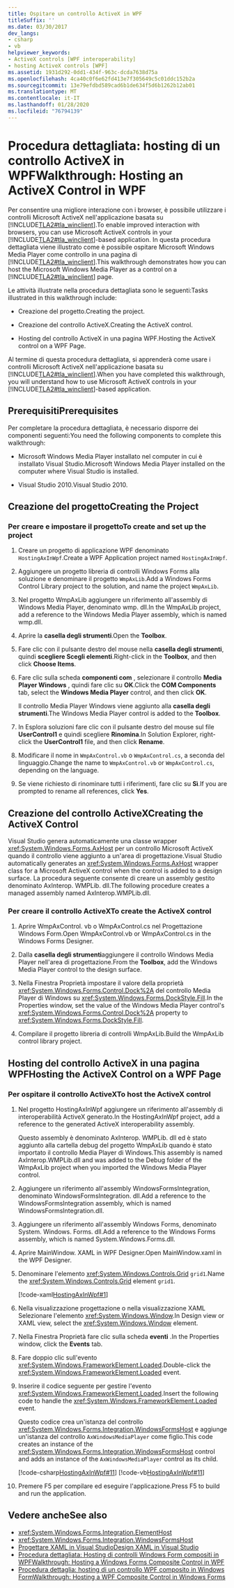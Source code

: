 ```yaml
---
title: Ospitare un controllo ActiveX in WPF
titleSuffix: ''
ms.date: 03/30/2017
dev_langs:
- csharp
- vb
helpviewer_keywords:
- ActiveX controls [WPF interoperability]
- hosting ActiveX controls [WPF]
ms.assetid: 1931d292-0dd1-434f-963c-dcda7638d75a
ms.openlocfilehash: 4ca40c0f6e62fd413e7f305649c5c01ddc152b2a
ms.sourcegitcommit: 13e79efdbd589cad6b1de634f5d6b1262b12ab01
ms.translationtype: MT
ms.contentlocale: it-IT
ms.lasthandoff: 01/28/2020
ms.locfileid: "76794139"
---
```

# <a name="walkthrough-hosting-an-activex-control-in-wpf"></a><span data-ttu-id="42d4f-102">Procedura dettagliata: hosting di un controllo ActiveX in WPF</span><span class="sxs-lookup"><span data-stu-id="42d4f-102">Walkthrough: Hosting an ActiveX Control in WPF</span></span>
<span data-ttu-id="42d4f-103">Per consentire una migliore interazione con i browser, è possibile utilizzare i controlli Microsoft ActiveX nell'applicazione basata su [!INCLUDE[TLA2#tla_winclient](../../../../includes/tla2sharptla-winclient-md.md)].</span><span class="sxs-lookup"><span data-stu-id="42d4f-103">To enable improved interaction with browsers, you can use Microsoft ActiveX controls in your [!INCLUDE[TLA2#tla_winclient](../../../../includes/tla2sharptla-winclient-md.md)]-based application.</span></span> <span data-ttu-id="42d4f-104">In questa procedura dettagliata viene illustrato come è possibile ospitare Microsoft Windows Media Player come controllo in una pagina di [!INCLUDE[TLA2#tla_winclient](../../../../includes/tla2sharptla-winclient-md.md)].</span><span class="sxs-lookup"><span data-stu-id="42d4f-104">This walkthrough demonstrates how you can host the Microsoft Windows Media Player as a control on a [!INCLUDE[TLA2#tla_winclient](../../../../includes/tla2sharptla-winclient-md.md)] page.</span></span>

 <span data-ttu-id="42d4f-105">Le attività illustrate nella procedura dettagliata sono le seguenti:</span><span class="sxs-lookup"><span data-stu-id="42d4f-105">Tasks illustrated in this walkthrough include:</span></span>

- <span data-ttu-id="42d4f-106">Creazione del progetto.</span><span class="sxs-lookup"><span data-stu-id="42d4f-106">Creating the project.</span></span>

- <span data-ttu-id="42d4f-107">Creazione del controllo ActiveX.</span><span class="sxs-lookup"><span data-stu-id="42d4f-107">Creating the ActiveX control.</span></span>

- <span data-ttu-id="42d4f-108">Hosting del controllo ActiveX in una pagina WPF.</span><span class="sxs-lookup"><span data-stu-id="42d4f-108">Hosting the ActiveX control on a WPF Page.</span></span>

 <span data-ttu-id="42d4f-109">Al termine di questa procedura dettagliata, si apprenderà come usare i controlli Microsoft ActiveX nell'applicazione basata su [!INCLUDE[TLA2#tla_winclient](../../../../includes/tla2sharptla-winclient-md.md)].</span><span class="sxs-lookup"><span data-stu-id="42d4f-109">When you have completed this walkthrough, you will understand how to use Microsoft ActiveX controls in your [!INCLUDE[TLA2#tla_winclient](../../../../includes/tla2sharptla-winclient-md.md)]-based application.</span></span>

## <a name="prerequisites"></a><span data-ttu-id="42d4f-110">Prerequisiti</span><span class="sxs-lookup"><span data-stu-id="42d4f-110">Prerequisites</span></span>
 <span data-ttu-id="42d4f-111">Per completare la procedura dettagliata, è necessario disporre dei componenti seguenti:</span><span class="sxs-lookup"><span data-stu-id="42d4f-111">You need the following components to complete this walkthrough:</span></span>

- <span data-ttu-id="42d4f-112">Microsoft Windows Media Player installato nel computer in cui è installato Visual Studio.</span><span class="sxs-lookup"><span data-stu-id="42d4f-112">Microsoft Windows Media Player installed on the computer where Visual Studio is installed.</span></span>

- <span data-ttu-id="42d4f-113">Visual Studio 2010.</span><span class="sxs-lookup"><span data-stu-id="42d4f-113">Visual Studio 2010.</span></span>

## <a name="creating-the-project"></a><span data-ttu-id="42d4f-114">Creazione del progetto</span><span class="sxs-lookup"><span data-stu-id="42d4f-114">Creating the Project</span></span>

### <a name="to-create-and-set-up-the-project"></a><span data-ttu-id="42d4f-115">Per creare e impostare il progetto</span><span class="sxs-lookup"><span data-stu-id="42d4f-115">To create and set up the project</span></span>

1. <span data-ttu-id="42d4f-116">Creare un progetto di applicazione WPF denominato `HostingAxInWpf`.</span><span class="sxs-lookup"><span data-stu-id="42d4f-116">Create a WPF Application project named `HostingAxInWpf`.</span></span>

2. <span data-ttu-id="42d4f-117">Aggiungere un progetto libreria di controlli Windows Forms alla soluzione e denominare il progetto `WmpAxLib`.</span><span class="sxs-lookup"><span data-stu-id="42d4f-117">Add a Windows Forms Control Library project to the solution, and name the project `WmpAxLib`.</span></span>

3. <span data-ttu-id="42d4f-118">Nel progetto WmpAxLib aggiungere un riferimento all'assembly di Windows Media Player, denominato wmp. dll.</span><span class="sxs-lookup"><span data-stu-id="42d4f-118">In the WmpAxLib project, add a reference to the Windows Media Player assembly, which is named wmp.dll.</span></span>

4. <span data-ttu-id="42d4f-119">Aprire la **casella degli strumenti**.</span><span class="sxs-lookup"><span data-stu-id="42d4f-119">Open the **Toolbox**.</span></span>

5. <span data-ttu-id="42d4f-120">Fare clic con il pulsante destro del mouse nella **casella degli strumenti**, quindi **scegliere Scegli elementi**.</span><span class="sxs-lookup"><span data-stu-id="42d4f-120">Right-click in the **Toolbox**, and then click **Choose Items**.</span></span>

6. <span data-ttu-id="42d4f-121">Fare clic sulla scheda **componenti com** , selezionare il controllo **Media Player Windows** , quindi fare clic su **OK**.</span><span class="sxs-lookup"><span data-stu-id="42d4f-121">Click the **COM Components** tab, select the **Windows Media Player** control, and then click **OK**.</span></span>

     <span data-ttu-id="42d4f-122">Il controllo Media Player Windows viene aggiunto alla **casella degli strumenti**.</span><span class="sxs-lookup"><span data-stu-id="42d4f-122">The Windows Media Player control is added to the **Toolbox**.</span></span>

7. <span data-ttu-id="42d4f-123">In Esplora soluzioni fare clic con il pulsante destro del mouse sul file **UserControl1** e quindi scegliere **Rinomina**.</span><span class="sxs-lookup"><span data-stu-id="42d4f-123">In Solution Explorer, right-click the **UserControl1** file, and then click **Rename**.</span></span>

8. <span data-ttu-id="42d4f-124">Modificare il nome in `WmpAxControl.vb` o `WmpAxControl.cs`, a seconda del linguaggio.</span><span class="sxs-lookup"><span data-stu-id="42d4f-124">Change the name to `WmpAxControl.vb` or `WmpAxControl.cs`, depending on the language.</span></span>

9. <span data-ttu-id="42d4f-125">Se viene richiesto di rinominare tutti i riferimenti, fare clic su **Sì**.</span><span class="sxs-lookup"><span data-stu-id="42d4f-125">If you are prompted to rename all references, click **Yes**.</span></span>

## <a name="creating-the-activex-control"></a><span data-ttu-id="42d4f-126">Creazione del controllo ActiveX</span><span class="sxs-lookup"><span data-stu-id="42d4f-126">Creating the ActiveX Control</span></span>
<span data-ttu-id="42d4f-127">Visual Studio genera automaticamente una classe wrapper <xref:System.Windows.Forms.AxHost> per un controllo Microsoft ActiveX quando il controllo viene aggiunto a un'area di progettazione.</span><span class="sxs-lookup"><span data-stu-id="42d4f-127">Visual Studio automatically generates an <xref:System.Windows.Forms.AxHost> wrapper class for a Microsoft ActiveX control when the control is added to a design surface.</span></span> <span data-ttu-id="42d4f-128">La procedura seguente consente di creare un assembly gestito denominato AxInterop. WMPLib. dll.</span><span class="sxs-lookup"><span data-stu-id="42d4f-128">The following procedure creates a managed assembly named AxInterop.WMPLib.dll.</span></span>

### <a name="to-create-the-activex-control"></a><span data-ttu-id="42d4f-129">Per creare il controllo ActiveX</span><span class="sxs-lookup"><span data-stu-id="42d4f-129">To create the ActiveX control</span></span>

1. <span data-ttu-id="42d4f-130">Aprire WmpAxControl. vb o WmpAxControl.cs nel Progettazione Windows Form.</span><span class="sxs-lookup"><span data-stu-id="42d4f-130">Open WmpAxControl.vb or WmpAxControl.cs in the Windows Forms Designer.</span></span>

2. <span data-ttu-id="42d4f-131">Dalla **casella degli strumenti**aggiungere il controllo Windows Media Player nell'area di progettazione.</span><span class="sxs-lookup"><span data-stu-id="42d4f-131">From the **Toolbox**, add the Windows Media Player control to the design surface.</span></span>

3. <span data-ttu-id="42d4f-132">Nella Finestra Proprietà impostare il valore della proprietà <xref:System.Windows.Forms.Control.Dock%2A> del controllo Media Player di Windows su <xref:System.Windows.Forms.DockStyle.Fill>.</span><span class="sxs-lookup"><span data-stu-id="42d4f-132">In the Properties window, set the value of the Windows Media Player control's <xref:System.Windows.Forms.Control.Dock%2A> property to <xref:System.Windows.Forms.DockStyle.Fill>.</span></span>

4. <span data-ttu-id="42d4f-133">Compilare il progetto libreria di controlli WmpAxLib.</span><span class="sxs-lookup"><span data-stu-id="42d4f-133">Build the WmpAxLib control library project.</span></span>

## <a name="hosting-the-activex-control-on-a-wpf-page"></a><span data-ttu-id="42d4f-134">Hosting del controllo ActiveX in una pagina WPF</span><span class="sxs-lookup"><span data-stu-id="42d4f-134">Hosting the ActiveX Control on a WPF Page</span></span>

### <a name="to-host-the-activex-control"></a><span data-ttu-id="42d4f-135">Per ospitare il controllo ActiveX</span><span class="sxs-lookup"><span data-stu-id="42d4f-135">To host the ActiveX control</span></span>

1. <span data-ttu-id="42d4f-136">Nel progetto HostingAxInWpf aggiungere un riferimento all'assembly di interoperabilità ActiveX generato.</span><span class="sxs-lookup"><span data-stu-id="42d4f-136">In the HostingAxInWpf project, add a reference to the generated ActiveX interoperability assembly.</span></span>

     <span data-ttu-id="42d4f-137">Questo assembly è denominato AxInterop. WMPLib. dll ed è stato aggiunto alla cartella debug del progetto WmpAxLib quando è stato importato il controllo Media Player di Windows.</span><span class="sxs-lookup"><span data-stu-id="42d4f-137">This assembly is named AxInterop.WMPLib.dll and was added to the Debug folder of the WmpAxLib project when you imported the Windows Media Player control.</span></span>

2. <span data-ttu-id="42d4f-138">Aggiungere un riferimento all'assembly WindowsFormsIntegration, denominato WindowsFormsIntegration. dll.</span><span class="sxs-lookup"><span data-stu-id="42d4f-138">Add a reference to the WindowsFormsIntegration assembly, which is named WindowsFormsIntegration.dll.</span></span>

3. <span data-ttu-id="42d4f-139">Aggiungere un riferimento all'assembly Windows Forms, denominato System. Windows. Forms. dll.</span><span class="sxs-lookup"><span data-stu-id="42d4f-139">Add a reference to the Windows Forms assembly, which is named System.Windows.Forms.dll.</span></span>

4. <span data-ttu-id="42d4f-140">Aprire MainWindow. XAML in WPF Designer.</span><span class="sxs-lookup"><span data-stu-id="42d4f-140">Open MainWindow.xaml in the WPF Designer.</span></span>

5. <span data-ttu-id="42d4f-141">Denominare l'elemento <xref:System.Windows.Controls.Grid> `grid1`.</span><span class="sxs-lookup"><span data-stu-id="42d4f-141">Name the <xref:System.Windows.Controls.Grid> element `grid1`.</span></span>

     [!code-xaml[HostingAxInWpf#1](~/samples/snippets/csharp/VS_Snippets_Wpf/HostingAxInWpf/CSharp/HostingAxInWpf/window1.xaml#1)]

6. <span data-ttu-id="42d4f-142">Nella visualizzazione progettazione o nella visualizzazione XAML Selezionare l'elemento <xref:System.Windows.Window>.</span><span class="sxs-lookup"><span data-stu-id="42d4f-142">In Design view or XAML view, select the <xref:System.Windows.Window> element.</span></span>

7. <span data-ttu-id="42d4f-143">Nella Finestra Proprietà fare clic sulla scheda **eventi** .</span><span class="sxs-lookup"><span data-stu-id="42d4f-143">In the Properties window, click the **Events** tab.</span></span>

8. <span data-ttu-id="42d4f-144">Fare doppio clic sull'evento <xref:System.Windows.FrameworkElement.Loaded>.</span><span class="sxs-lookup"><span data-stu-id="42d4f-144">Double-click the <xref:System.Windows.FrameworkElement.Loaded> event.</span></span>

9. <span data-ttu-id="42d4f-145">Inserire il codice seguente per gestire l'evento <xref:System.Windows.FrameworkElement.Loaded>.</span><span class="sxs-lookup"><span data-stu-id="42d4f-145">Insert the following code to handle the <xref:System.Windows.FrameworkElement.Loaded> event.</span></span>

     <span data-ttu-id="42d4f-146">Questo codice crea un'istanza del controllo <xref:System.Windows.Forms.Integration.WindowsFormsHost> e aggiunge un'istanza del controllo `AxWindowsMediaPlayer` come figlio.</span><span class="sxs-lookup"><span data-stu-id="42d4f-146">This code creates an instance of the <xref:System.Windows.Forms.Integration.WindowsFormsHost> control and adds an instance of the `AxWindowsMediaPlayer` control as its child.</span></span>

     [!code-csharp[HostingAxInWpf#11](~/samples/snippets/csharp/VS_Snippets_Wpf/HostingAxInWpf/CSharp/HostingAxInWpf/window1.xaml.cs#11)]
     [!code-vb[HostingAxInWpf#11](~/samples/snippets/visualbasic/VS_Snippets_Wpf/HostingAxInWpf/VisualBasic/HostingAxInWpf/window1.xaml.vb#11)]  
  
10. <span data-ttu-id="42d4f-147">Premere F5 per compilare ed eseguire l'applicazione.</span><span class="sxs-lookup"><span data-stu-id="42d4f-147">Press F5 to build and run the application.</span></span>  
  
## <a name="see-also"></a><span data-ttu-id="42d4f-148">Vedere anche</span><span class="sxs-lookup"><span data-stu-id="42d4f-148">See also</span></span>

- <xref:System.Windows.Forms.Integration.ElementHost>
- <xref:System.Windows.Forms.Integration.WindowsFormsHost>
- [<span data-ttu-id="42d4f-149">Progettare XAML in Visual Studio</span><span class="sxs-lookup"><span data-stu-id="42d4f-149">Design XAML in Visual Studio</span></span>](/visualstudio/xaml-tools/designing-xaml-in-visual-studio)
- [<span data-ttu-id="42d4f-150">Procedura dettagliata: Hosting di controlli Windows Form compositi in WPF</span><span class="sxs-lookup"><span data-stu-id="42d4f-150">Walkthrough: Hosting a Windows Forms Composite Control in WPF</span></span>](walkthrough-hosting-a-windows-forms-composite-control-in-wpf.md)
- [<span data-ttu-id="42d4f-151">Procedura dettaglia: hosting di un controllo WPF composito in Windows Form</span><span class="sxs-lookup"><span data-stu-id="42d4f-151">Walkthrough: Hosting a WPF Composite Control in Windows Forms</span></span>](walkthrough-hosting-a-wpf-composite-control-in-windows-forms.md)

